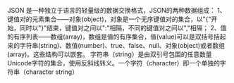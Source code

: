 JSON
是一种独立于语言的轻量级的数据交换格式，JSON的两种数据组成：
1、键值对的元素集合——对象(object)，对象是一个无序键值对的集合，以"{"开始，同时以"}"结束，键值对之间以":"相隔，不同的键值对之间以","相隔；
2、值的有序列表——数组(array)，数组是值的有序集合，值(value)可以是双括号括起来的字符串(string)、数值(number)、true、false、null、对象(object)或者数组(array)。这些结构可以嵌套。
字符串（string）是由双引号包围的任意数量Unicode字符的集合，使用反斜线转义。一个字符（character）即一个单独的字符串（character string）